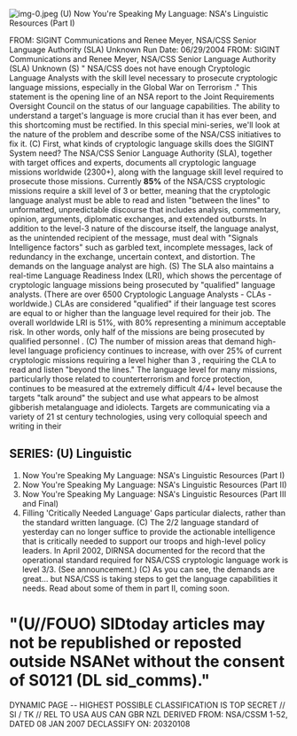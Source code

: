 ![img-0.jpeg](img-0.jpeg)
(U) Now You're Speaking My Language: NSA's Linguistic Resources (Part I)

FROM: SIGINT Communications and Renee Meyer, NSA/CSS Senior Language Authority (SLA)
Unknown
Run Date: 06/29/2004
FROM: SIGINT Communications and Renee Meyer, NSA/CSS Senior Language Authority (SLA)
Unknown
(S) " NSA/CSS does not have enough Cryptologic Language Analysts with the skill level necessary to prosecute cryptologic language missions, especially in the Global War on Terrorism ." This statement is the opening line of an NSA report to the Joint Requirements Oversight Council on the status of our language capabilities. The ability to understand a target's language is more crucial than it has ever been, and this shortcoming must be rectified. In this special mini-series, we'll look at the nature of the problem and describe some of the NSA/CSS initiatives to fix it.
(C) First, what kinds of cryptologic language skills does the SIGINT System need? The NSA/CSS Senior Language Authority (SLA), together with target offices and experts, documents all cryptologic language missions worldwide (2300+), along with the language skill level required to prosecute those missions. Currently $\mathbf{8 5 \%}$ of the NSA/CSS cryptologic missions require a skill level of 3 or better, meaning that the cryptologic language analyst must be able to read and listen "between the lines" to unformatted, unpredictable discourse that includes analysis, commentary, opinion, arguments, diplomatic exchanges, and extended outbursts. In addition to the level-3 nature of the discourse itself, the language analyst, as the unintended recipient of the message, must deal with "Signals Intelligence factors" such as garbled text, incomplete messages, lack of redundancy in the exchange, uncertain context, and distortion. The demands on the language analyst are high.
(S) The SLA also maintains a real-time Language Readiness Index (LRI), which shows the percentage of cryptologic language missions being prosecuted by "qualified" language analysts. (There are over 6500 Cryptologic Language Analysts - CLAs - worldwide.) CLAs are considered "qualified" if their language test scores are equal to or higher than the language level required for their job. The overall worldwide LRI is $51 \%$, with $80 \%$ representing a minimum acceptable risk. In other words, only half of the missions are being prosecuted by qualified personnel .
(C) The number of mission areas that demand high-level language proficiency continues to increase, with over $25 \%$ of current cryptologic missions requiring a level higher than 3 , requiring the CLA to read and listen "beyond the lines." The language level for many missions, particularly those related to counterterrorism and force protection, continues to be measured at the extremely difficult $4 / 4+$ level because the targets "talk around" the subject and use what appears to be almost gibberish metalanguage and idiolects. Targets are communicating via a variety of 21 st century technologies, using very colloquial speech and writing in their

## SERIES: (U) Linguistic

1. Now You're Speaking My Language: NSA's Linguistic Resources (Part I)
2. Now You're Speaking My Language: NSA's Linguistic Resources (Part II)
3. Now You're Speaking My Language: NSA's Linguistic Resources (Part III and Final)
4. Filling 'Critically Needed Language' Gaps
particular dialects, rather than the standard written language.
(C) The $2 / 2$ language standard of yesterday can no longer suffice to provide the actionable intelligence that is critically needed to support our troops and high-level policy leaders. In April 2002, DIRNSA documented for the record that the operational standard required for NSA/CSS cryptologic language work is level 3/3. (See announcement.)
(C) As you can see, the demands are great... but NSA/CSS is taking steps to get the language capabilities it needs. Read about some of them in part II, coming soon.

# "(U//FOUO) SIDtoday articles may not be republished or reposted outside NSANet without the consent of S0121 (DL sid_comms)." 

DYNAMIC PAGE -- HIGHEST POSSIBLE CLASSIFICATION IS TOP SECRET // SI / TK // REL TO USA AUS CAN GBR NZL DERIVED FROM: NSA/CSSM 1-52, DATED 08 JAN 2007 DECLASSIFY ON: 20320108
